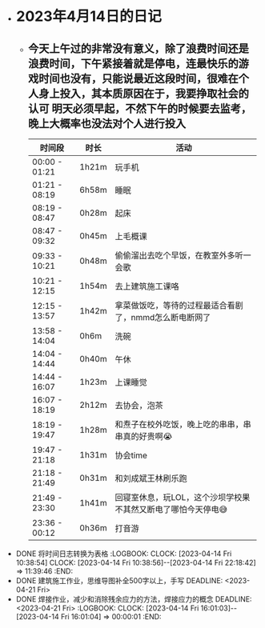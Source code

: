- # 2023年4月14日的日记
	- 今天上午过的非常没有意义，除了浪费时间还是浪费时间，下午紧接着就是停电，连最快乐的游戏时间也没有，只能说最近这段时间，很难在个人身上投入，其本质原因在于，我要挣取社会的认可
	  明天必须早起，不然下午的时候要去监考，晚上大概率也没法对个人进行投入
	  ---
	  | 时间段 | 时长 | 活动 |
	  | --- | --- | --- |
	  | 00:00 - 01:21 | 1h21m | 玩手机 |
	  | 01:21 - 08:19 | 6h58m | 睡眠 |
	  | 08:19 - 08:47 | 0h28m | 起床 |
	  | 08:47 - 09:32 | 0h45m | 上毛概课 |
	  | 09:33 - 10:21 | 0h48m | 偷偷溜出去吃个早饭，在教室外多听一会歌 |
	  | 10:21 - 12:15 | 1h54m | 去上建筑施工课咯 |
	  | 12:15 - 13:57 | 1h42m | 拿菜做饭吃，等待的过程最适合看剧了，nmmd怎么断电断网了 |
	  | 13:58 - 14:04 | 0h6m | 洗碗 |
	  | 14:04 - 14:44 | 0h40m | 午休 |
	  | 14:44 - 16:07 | 1h23m | 上课睡觉 |
	  | 16:07 - 18:19 | 2h12m | 去协会，泡茶 |
	  | 18:19 - 19:47 | 1h28m | 和焘子在校外吃饭，晚上吃的串串，串串真的好贵啊😭 |
	  | 19:47 - 21:18 | 1h31m | 协会time |
	  | 21:18 - 21:49 | 0h31m | 和刘成斌王林刷乐跑 |
	  | 21:49 - 23:30 | 1h41m | 回寝室休息，玩LOL，这个沙坝学校果不其然又断电了哪怕今天停电😅 |
	  | 23:36 - 00:12 | 0h36m | 打音游 |
- DONE 将时间日志转换为表格
  :LOGBOOK:
  CLOCK: [2023-04-14 Fri 10:38:54]
  CLOCK: [2023-04-14 Fri 10:38:56]--[2023-04-14 Fri 22:18:42] =>  11:39:46
  :END:
- DONE 建筑施工作业，思维导图补全500字以上，手写
  DEADLINE: <2023-04-21 Fri>
- DONE 焊接作业，减少和消除残余应力的方法，焊接应力的概念
  DEADLINE: <2023-04-21 Fri>
  :LOGBOOK:
  CLOCK: [2023-04-14 Fri 16:01:03]--[2023-04-14 Fri 16:01:04] =>  00:00:01
  :END: